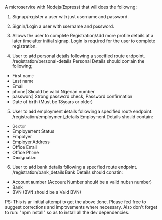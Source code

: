A microservice with Nodejs(Express) that will does the following:

1. Signup/register a user with just username and password.

2. Signin/Login a user with username and password.

3. Allows the user to complete Registration/Add more profile details at a later time after initial signup. Login is required for the user to complete registration.

4. User to add personal details following a specified route endpoint. /registration/personal-details
Personal Details should contain the following;
- First name
- Last name
- Email
- phone| Should be valid Nigerian number
- password| Strong password check, Password confirmation
- Date of birth (Must be 18years or older)

5. User to add employment details following a specified route endpoint. /registration/employment_details
Employment Details should contain:
- Sector
- Employement Status
- Empolyer
- Employer Address
- Office Email
- Office Phone
- Designation

6. User to add bank details following a specified route endpoint. /registration/bank_details
Bank Details should conatin:
- Account number (Account Number should be a valid nuban number)
- Bank
- BVN (BVN should be a Valid BVN)

PS:
This is an initial attempt to get the above done. Please feel free to suggest corrections and improvements where necessary.
Also don't forget to run: "npm install" so as to install all the dev dependencies.
